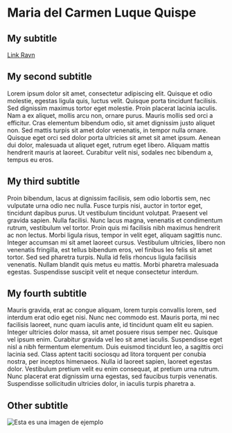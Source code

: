 # Maria del Carmen Luque Quispe

## My subtitle
[Link Ravn](https://ravn.co)

## My second subtitle
Lorem ipsum dolor sit amet, consectetur adipiscing elit. Quisque et odio molestie, egestas ligula quis, luctus velit. Quisque porta tincidunt facilisis. Sed dignissim maximus tortor eget molestie. Proin placerat lacinia iaculis. Nam a ex aliquet, mollis arcu non, ornare purus. Mauris mollis sed orci a efficitur. Cras elementum bibendum odio, sit amet dignissim justo aliquet non. Sed mattis turpis sit amet dolor venenatis, in tempor nulla ornare. Quisque eget orci sed dolor porta ultricies sit amet sit amet ipsum. Aenean dui dolor, malesuada ut aliquet eget, rutrum eget libero. Aliquam mattis hendrerit mauris at laoreet. Curabitur velit nisi, sodales nec bibendum a, tempus eu eros.

## My third subtitle
Proin bibendum, lacus at dignissim facilisis, sem odio lobortis sem, nec vulputate urna odio nec nulla. Fusce turpis nisi, auctor in tortor eget, tincidunt dapibus purus. Ut vestibulum tincidunt volutpat. Praesent vel gravida sapien. Nulla facilisi. Nunc lacus magna, venenatis et condimentum rutrum, vestibulum vel tortor. Proin quis mi facilisis nibh maximus hendrerit ac non lectus. Morbi ligula risus, tempor in velit eget, aliquam sagittis nunc. Integer accumsan mi sit amet laoreet cursus. Vestibulum ultricies, libero non venenatis fringilla, est tellus bibendum eros, vel finibus leo felis sit amet tortor. Sed sed pharetra turpis. Nulla id felis rhoncus ligula facilisis venenatis. Nullam blandit quis metus eu mattis. Morbi pharetra malesuada egestas. Suspendisse suscipit velit et neque consectetur interdum.

## My fourth subtitle
Mauris gravida, erat ac congue aliquam, lorem turpis convallis lorem, sed interdum erat odio eget nisi. Nunc nec commodo est. Mauris porta, mi nec facilisis laoreet, nunc quam iaculis ante, id tincidunt quam elit eu sapien. Integer ultricies dolor massa, sit amet posuere risus semper nec. Quisque vel ipsum enim. Curabitur gravida vel leo sit amet iaculis. Suspendisse eget nisl a nibh fermentum elementum. Duis euismod tincidunt leo, a sagittis orci lacinia sed. Class aptent taciti sociosqu ad litora torquent per conubia nostra, per inceptos himenaeos. Nulla id laoreet sapien, laoreet egestas dolor. Vestibulum pretium velit eu enim consequat, at pretium urna rutrum. Nunc placerat erat dignissim urna egestas, sed faucibus turpis venenatis. Suspendisse sollicitudin ultricies dolor, in iaculis turpis pharetra a.

## Other subtitle
![Esta es una imagen de ejemplo](https://image.shutterstock.com/image-vector/set-three-abstract-minimalistic-aesthetic-600w-1814058110.jpg)
